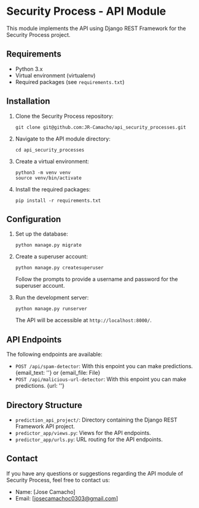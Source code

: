 # Security Process - API Module

This module implements the API using Django REST Framework for the Security Process project.

## Requirements

- Python 3.x
- Virtual environment (virtualenv)
- Required packages (see `requirements.txt`)

## Installation

1. Clone the Security Process repository:

   ```shell
   git clone git@github.com:JR-Camacho/api_security_processes.git
   ```

2. Navigate to the API module directory:

   ```shell
   cd api_security_processes
   ```

3. Create a virtual environment:

   ```shell
   python3 -m venv venv
   source venv/bin/activate
   ```

4. Install the required packages:

   ```shell
   pip install -r requirements.txt
   ```

## Configuration

1. Set up the database:

   ```shell
   python manage.py migrate
   ```

2. Create a superuser account:

   ```shell
   python manage.py createsuperuser
   ```

   Follow the prompts to provide a username and password for the superuser account.

3. Run the development server:

   ```shell
   python manage.py runserver
   ```

   The API will be accessible at `http://localhost:8000/`.

## API Endpoints

The following endpoints are available:

- `POST /api/spam-detector`: With this enpoint you can make predictions. {email_text: ''} or {email_file: File}
- `POST /api/malicious-url-detector`: With this enpoint you can make predictions. {url: ''}


## Directory Structure

- `prediction_api_project/`: Directory containing the Django REST Framework API project.
- `predictor_app/views.py`: Views for the API endpoints.
- `predictor_app/urls.py`: URL routing for the API endpoints.

## Contact

If you have any questions or suggestions regarding the API module of Security Process, feel free to contact us:

- Name: [Jose Camacho]
- Email: [josecamachoc0303@gmail.com]